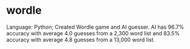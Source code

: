 # wordle
Language: Python; Created Wordle game and AI guesser.
AI has 96.7% accuracy with average 4.0 guesses from a 2,300 word list and 83.5% accuracy with average 4.8 guesses from a 13,000 word list.
